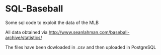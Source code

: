 # SQL-Baseball
Some sql code to exploit the data of the MLB

All data obtained via http://www.seanlahman.com/baseball-archive/statistics/

The files have been dowloaded in .csv and then uploaded in PostgreSQL
